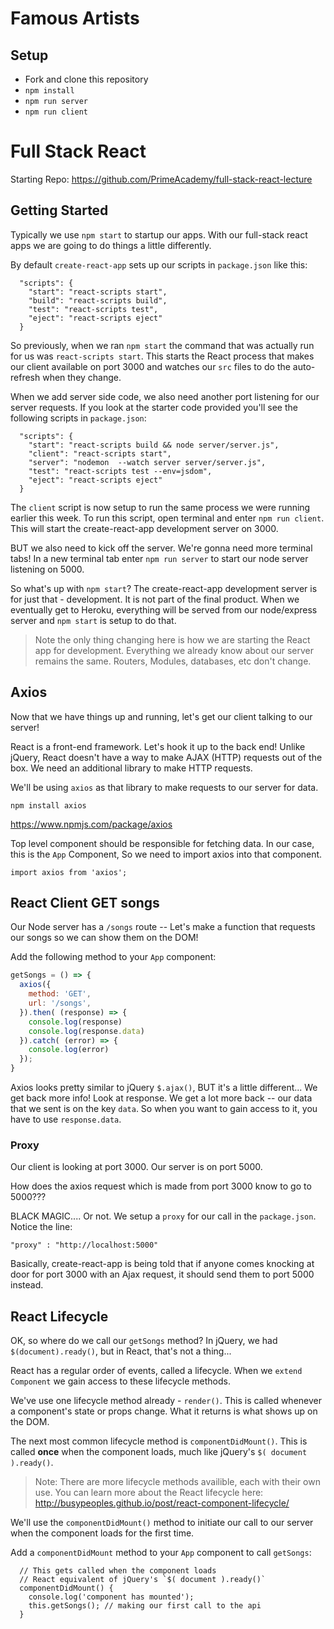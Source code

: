 # Famous Artists

## Setup

- Fork and clone this repository
- `npm install`
- `npm run server`
- `npm run client`

# Full Stack React

Starting Repo: https://github.com/PrimeAcademy/full-stack-react-lecture

## Getting Started

Typically we use `npm start` to startup our apps. With our full-stack react apps we are going to do things a little differently.

By default `create-react-app` sets up our scripts in `package.json` like this:
```
  "scripts": {
    "start": "react-scripts start",
    "build": "react-scripts build",
    "test": "react-scripts test",
    "eject": "react-scripts eject"
  }
``` 

So previously, when we ran `npm start` the command that was actually run for us was `react-scripts start`. This starts the React process that makes our client available on port 3000 and watches our `src` files to do the auto-refresh when they change. 

When we add server side code, we also need another port listening for our server requests. If you look at the starter code provided you'll see the following scripts in `package.json`:
```
  "scripts": {
    "start": "react-scripts build && node server/server.js",
    "client": "react-scripts start",
    "server": "nodemon  --watch server server/server.js",
    "test": "react-scripts test --env=jsdom",
    "eject": "react-scripts eject"
  }
```

The `client` script is now setup to run the same process we were running earlier this week. To run this script, open terminal and enter `npm run client`. This will start the create-react-app development server on 3000.

BUT we also need to kick off the server.  We're gonna need more terminal tabs!
In a new terminal tab enter `npm run server` to start our node server listening on 5000. 

So what's up with `npm start`?
The create-react-app development server is for just that - development. It is not part of the final product. When we eventually get to Heroku, everything will be served from our node/express server and `npm start` is setup to do that.

> Note the only thing changing here is how we are starting the React app for development. Everything we already know about our server remains the same. Routers, Modules, databases, etc don't change.


## Axios

Now that we have things up and running, let's get our client talking to our server!

React is a front-end framework. Let's hook it up to the back end! Unlike jQuery, React doesn't have a way to make AJAX (HTTP) requests out of the box. We need an additional library to make HTTP requests.

We'll be using `axios` as that library to make requests to our server for data. 

```
npm install axios
```

https://www.npmjs.com/package/axios


Top level component should be responsible for fetching data. In our case, this is the `App` Component, So we need to import axios into that component.

```JSX
import axios from 'axios';
```

## React Client GET songs 

Our Node server has a `/songs` route -- Let's make a function that requests our songs so we can show them on the DOM!

Add the following method to your `App` component:
```javascript
getSongs = () => {
  axios({
    method: 'GET',
    url: '/songs',
  }).then( (response) => {
    console.log(response)
    console.log(response.data)
  }).catch( (error) => {
    console.log(error)
  });
}
```

Axios looks pretty similar to jQuery `$.ajax()`, BUT it's a little different... We get back more info! Look at response. We get a lot more back -- our data that we sent is on the key `data`. So when you want to gain access to it, you have to use `response.data`.

### Proxy
Our client is looking at port 3000. Our server is on port 5000. 

How does the axios request which is made from port 3000 know to go to 5000??? 

BLACK MAGIC.... Or not. We setup a `proxy` for our call in the `package.json`. Notice the line:
```
"proxy" : "http://localhost:5000"
```

Basically, create-react-app is being told that if anyone comes knocking at door for port 3000 with an Ajax request, it should send them to port 5000 instead. 


## React Lifecycle

OK, so where do we call our `getSongs` method? In jQuery, we had `$(document).ready()`, but in React, that's not a thing...

React has a regular order of events, called a lifecycle. When we `extend` `Component` we gain access to these lifecycle methods.  

We've use one lifecycle method already - `render()`. This is called whenever a component's state or props change. What it returns is what shows up on the DOM. 

The next most common lifecycle method is `componentDidMount()`. This is called __once__ when the component loads, much like jQuery's `$( document ).ready()`.

> Note: There are more lifecycle methods availible, each with their own use.  You can learn more about the React lifecycle here: http://busypeoples.github.io/post/react-component-lifecycle/

We'll use the `componentDidMount()` method to initiate our call to our server when the component loads for the first time. 

Add a `componentDidMount` method to your `App` component to call `getSongs`:
```JSX
  // This gets called when the component loads
  // React equivalent of jQuery's `$( document ).ready()`
  componentDidMount() {
    console.log('component has mounted');
    this.getSongs(); // making our first call to the api
  }
```
